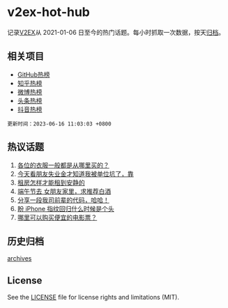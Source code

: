 # v2ex-hot-hub

 记录[V2EX](https://www.v2ex.com/)从 2021-01-06 日至今的热门话题。每小时抓取一次数据，按天[归档](archives)。
 
 ## 相关项目

- [GitHub热榜](https://github.com/it985/github-hot-hub)
- [知乎热榜](https://github.com/it985/zhihu-hot-hub)
- [微博热榜](https://github.com/it985/weibo-hot-hub)
- [头条热榜](https://github.com/it985/toutiao-hot-hub)
- [抖音热榜](https://github.com/it985/douyin-hot-hub)


 `更新时间：2023-06-16 11:03:03 +0800`

## 热议话题

1. [各位的衣服一般都是从哪里买的？](https://www.v2ex.com/t/948922)
1. [今天看朋友失业金才知道我被单位坑了，靠](https://www.v2ex.com/t/948935)
1. [租房怎样才能租到安静的](https://www.v2ex.com/t/948925)
1. [端午节去 女朋友家里，求推荐白酒](https://www.v2ex.com/t/948983)
1. [分享一段我司前辈的代码，哈哈！](https://www.v2ex.com/t/949195)
1. [盼 iPhone 指纹回归什么时候是个头](https://www.v2ex.com/t/948990)
1. [哪里可以购买便宜的电影票？](https://www.v2ex.com/t/948918)

## 历史归档

[archives](archives)

## License

See the [LICENSE](LICENSE) file for license rights and limitations (MIT).
